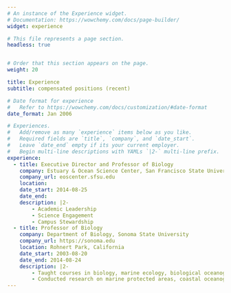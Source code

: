 ```yaml
---
# An instance of the Experience widget.
# Documentation: https://wowchemy.com/docs/page-builder/
widget: experience

# This file represents a page section.
headless: true


# Order that this section appears on the page.
weight: 20

title: Experience
subtitle: compensated positions (recent)

# Date format for experience
#   Refer to https://wowchemy.com/docs/customization/#date-format
date_format: Jan 2006

# Experiences.
#   Add/remove as many `experience` items below as you like.
#   Required fields are `title`, `company`, and `date_start`.
#   Leave `date_end` empty if its your current employer.
#   Begin multi-line descriptions with YAMLs `|2-` multi-line prefix.
experience:
  - title: Executive Director and Professor of Biology
    company: Estuary & Ocean Science Center, San Francisco State University
    company_url: eoscenter.sfsu.edu
    location: 
    date_start: 2014-08-25
    date_end: 
    description: |2-
        - Academic Leadership
        - Science Engagement
        - Campus Stewardship
  - title: Professor of Biology
    company: Department of Biology, Sonoma State University
    company_url: https://sonoma.edu
    location: Rohnert Park, California
    date_start: 2003-08-20
    date_end: 2014-08-24
    description: |2-
        - Taught courses in biology, marine ecology, biological oceanography, invertebrate biology, marine botany, and advanced data analysis
        - Conducted research on marine protected areas, coastal oceanography, community ecology, ocean climate change, wild seaweed harvesting
---
```

